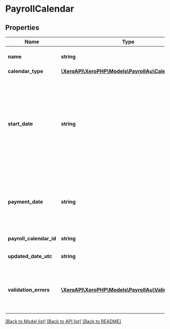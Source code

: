 # PayrollCalendar

## Properties
Name | Type | Description | Notes
------------ | ------------- | ------------- | -------------
**name** | **string** | Name of the Payroll Calendar | [optional] 
**calendar_type** | [**\XeroAPI\XeroPHP\Models\PayrollAu\CalendarType**](CalendarType.md) |  | [optional] 
**start_date** | **string** | The start date of the upcoming pay period. The end date will be calculated based upon this date, and the calendar type selected (YYYY-MM-DD) | [optional] 
**payment_date** | **string** | The date on which employees will be paid for the upcoming pay period (YYYY-MM-DD) | [optional] 
**payroll_calendar_id** | **string** | Xero identifier | [optional] 
**updated_date_utc** | **string** | Last modified timestamp | [optional] 
**validation_errors** | [**\XeroAPI\XeroPHP\Models\PayrollAu\ValidationError[]**](ValidationError.md) | Displays array of validation error messages from the API | [optional] 

[[Back to Model list]](../README.md#documentation-for-models) [[Back to API list]](../README.md#documentation-for-api-endpoints) [[Back to README]](../README.md)


